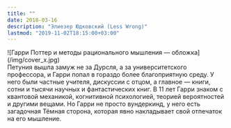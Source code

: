 ```yaml
---
title: ""
date: 2018-03-16
description: "Элиезер Юдковский (Less Wrong)"
lastmod: "2019-11-02T18:15:00+03:00"
---
```

<div class="fr ph3">![Гарри Поттер и методы рационального мышления — обложка](/img/cover_x.jpg)</div>Петуния вышла замуж не за Дурсля, а за университетского профессора, и Гарри попал в гораздо более благоприятную среду. У него были частные учителя, дискуссии с отцом, а главное — книги, сотни и тысячи научных и фантастических книг. В 11 лет Гарри знаком с квантовой механикой, когнитивной психологией, теорией вероятностей и другими вещами. Но Гарри не просто вундеркинд, у него есть загадочная Тёмная сторона, которая явно накладывает свой отпечаток на его мышление.



